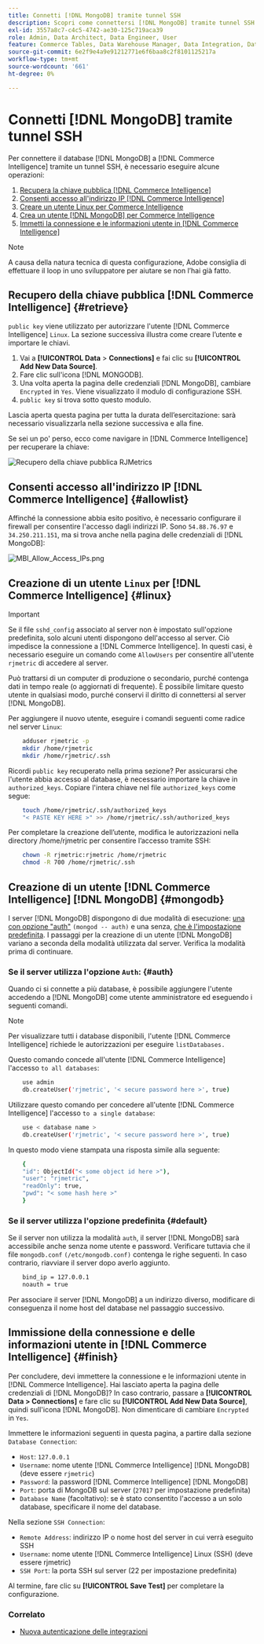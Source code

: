 ```yaml
---
title: Connetti [!DNL MongoDB] tramite tunnel SSH
description: Scopri come connettersi [!DNL MongoDB] tramite tunnel SSH.
exl-id: 3557a8c7-c4c5-4742-ae30-125c719aca39
role: Admin, Data Architect, Data Engineer, User
feature: Commerce Tables, Data Warehouse Manager, Data Integration, Data Import/Export
source-git-commit: 6e2f9e4a9e91212771e6f6baa8c2f8101125217a
workflow-type: tm+mt
source-wordcount: '661'
ht-degree: 0%

---
```


# Connetti [!DNL MongoDB] tramite tunnel SSH

Per connettere il database [!DNL MongoDB] a [!DNL Commerce Intelligence] tramite un tunnel SSH, è necessario eseguire alcune operazioni:

1. [Recupera la chiave pubblica  [!DNL Commerce Intelligence] ](#retrieve)
1. [Consenti accesso all&#39;indirizzo IP  [!DNL Commerce Intelligence] ](#allowlist)
1. [Creare un utente Linux per Commerce Intelligence](#linux)
1. [Crea un utente  [!DNL MongoDB]  per Commerce Intelligence](#mongodb)
1. [Immetti la connessione e le informazioni utente in  [!DNL Commerce Intelligence]](#finish)

>[!NOTE]
>
>A causa della natura tecnica di questa configurazione, Adobe consiglia di effettuare il loop in uno sviluppatore per aiutare se non l’hai già fatto.

## Recupero della chiave pubblica [!DNL Commerce Intelligence] {#retrieve}

`public key` viene utilizzato per autorizzare l&#39;utente [!DNL Commerce Intelligence] `Linux`. La sezione successiva illustra come creare l’utente e importare le chiavi.

1. Vai a **[!UICONTROL Data** > **Connections]** e fai clic su **[!UICONTROL Add New Data Source]**.
1. Fare clic sull&#39;icona [!DNL MONGODB].
1. Una volta aperta la pagina delle credenziali [!DNL MongoDB], cambiare `Encrypted` in `Yes`. Viene visualizzato il modulo di configurazione SSH.
1. `public key` si trova sotto questo modulo.

Lascia aperta questa pagina per tutta la durata dell’esercitazione: sarà necessario visualizzarla nella sezione successiva e alla fine.

Se sei un po&#39; perso, ecco come navigare in [!DNL Commerce Intelligence] per recuperare la chiave:

![Recupero della chiave pubblica RJMetrics](../../../assets/MongoDB_Public_Key.gif)<!--{:.zoom}-->

## Consenti accesso all&#39;indirizzo IP [!DNL Commerce Intelligence] {#allowlist}

Affinché la connessione abbia esito positivo, è necessario configurare il firewall per consentire l&#39;accesso dagli indirizzi IP. Sono `54.88.76.97` e `34.250.211.151`, ma si trova anche nella pagina delle credenziali di [!DNL MongoDB]:

![MBI_Allow_Access_IPs.png](../../../assets/MBI_allow_access_IPs.png)

## Creazione di un utente `Linux` per [!DNL Commerce Intelligence] {#linux}

>[!IMPORTANT]
>
>Se il file `sshd_config` associato al server non è impostato sull&#39;opzione predefinita, solo alcuni utenti dispongono dell&#39;accesso al server. Ciò impedisce la connessione a [!DNL Commerce Intelligence]. In questi casi, è necessario eseguire un comando come `AllowUsers` per consentire all&#39;utente `rjmetric` di accedere al server.

Può trattarsi di un computer di produzione o secondario, purché contenga dati in tempo reale (o aggiornati di frequente). È possibile limitare questo utente in qualsiasi modo, purché conservi il diritto di connettersi al server [!DNL MongoDB].

Per aggiungere il nuovo utente, eseguire i comandi seguenti come radice nel server `Linux`:

```bash
    adduser rjmetric -p
    mkdir /home/rjmetric
    mkdir /home/rjmetric/.ssh
```

Ricordi `public key` recuperato nella prima sezione? Per assicurarsi che l&#39;utente abbia accesso al database, è necessario importare la chiave in `authorized_keys`. Copiare l&#39;intera chiave nel file `authorized_keys` come segue:

```bash
    touch /home/rjmetric/.ssh/authorized_keys
    "< PASTE KEY HERE >" >> /home/rjmetric/.ssh/authorized_keys
```

Per completare la creazione dell’utente, modifica le autorizzazioni nella directory /home/rjmetric per consentire l’accesso tramite SSH:

```bash
    chown -R rjmetric:rjmetric /home/rjmetric
    chmod -R 700 /home/rjmetric/.ssh
```

## Creazione di un utente [!DNL Commerce Intelligence] [!DNL MongoDB] {#mongodb}

I server [!DNL MongoDB] dispongono di due modalità di esecuzione: [una con opzione &quot;auth&quot;](#auth) `(mongod -- auth)` e una senza, [che è l&#39;impostazione predefinita](#default). I passaggi per la creazione di un utente [!DNL MongoDB] variano a seconda della modalità utilizzata dal server. Verifica la modalità prima di continuare.

### Se il server utilizza l&#39;opzione `Auth`: {#auth}

Quando ci si connette a più database, è possibile aggiungere l&#39;utente accedendo a [!DNL MongoDB] come utente amministratore ed eseguendo i seguenti comandi.

>[!NOTE]
>
>Per visualizzare tutti i database disponibili, l&#39;utente [!DNL Commerce Intelligence] richiede le autorizzazioni per eseguire `listDatabases.`

Questo comando concede all&#39;utente [!DNL Commerce Intelligence] l&#39;accesso `to all databases`:

```bash
    use admin
    db.createUser('rjmetric', '< secure password here >', true)
```

Utilizzare questo comando per concedere all&#39;utente [!DNL Commerce Intelligence] l&#39;accesso `to a single database`:

```bash
    use < database name >
    db.createUser('rjmetric', '< secure password here >', true)
```

In questo modo viene stampata una risposta simile alla seguente:

```bash
    {
    "id": ObjectId("< some object id here >"),
    "user": "rjmetric",
    "readOnly": true,
    "pwd": "< some hash here >"
    }
```

### Se il server utilizza l&#39;opzione predefinita {#default}

Se il server non utilizza la modalità `auth`, il server [!DNL MongoDB] sarà accessibile anche senza nome utente e password. Verificare tuttavia che il file `mongodb.conf` `(/etc/mongodb.conf)` contenga le righe seguenti. In caso contrario, riavviare il server dopo averlo aggiunto.

```bash
    bind_ip = 127.0.0.1
    noauth = true
```

Per associare il server [!DNL MongoDB] a un indirizzo diverso, modificare di conseguenza il nome host del database nel passaggio successivo.

## Immissione della connessione e delle informazioni utente in [!DNL Commerce Intelligence] {#finish}

Per concludere, devi immettere la connessione e le informazioni utente in [!DNL Commerce Intelligence]. Hai lasciato aperta la pagina delle credenziali di [!DNL MongoDB]? In caso contrario, passare a **[!UICONTROL Data > Connections]** e fare clic su **[!UICONTROL Add New Data Source]**, quindi sull&#39;icona [!DNL MongoDB]. Non dimenticare di cambiare `Encrypted` in `Yes`.

Immettere le informazioni seguenti in questa pagina, a partire dalla sezione `Database Connection`:

* `Host`: `127.0.0.1`
* `Username`: nome utente [!DNL Commerce Intelligence] [!DNL MongoDB] (deve essere `rjmetric`)
* `Password`: la password [!DNL Commerce Intelligence] [!DNL MongoDB]
* `Port`: porta di MongoDB sul server (`27017` per impostazione predefinita)
* `Database Name` (facoltativo): se è stato consentito l&#39;accesso a un solo database, specificare il nome del database.

Nella sezione `SSH Connection`:

* `Remote Address`: indirizzo IP o nome host del server in cui verrà eseguito SSH
* `Username`: nome utente [!DNL Commerce Intelligence] Linux (SSH) (deve essere rjmetric)
* `SSH Port`: la porta SSH sul server (22 per impostazione predefinita)

Al termine, fare clic su **[!UICONTROL Save Test]** per completare la configurazione.

### Correlato

* [Nuova autenticazione delle integrazioni](https://experienceleague.adobe.com/docs/commerce-knowledge-base/kb/how-to/mbi-reauthenticating-integrations.html)
